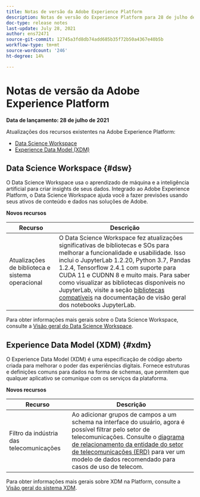 ```yaml
---
title: Notas de versão da Adobe Experience Platform
description: Notas de versão do Experience Platform para 28 de julho de 2021.
doc-type: release notes
last-update: July 28, 2021
author: ens72471
source-git-commit: 12745a3fd8db74add685b35f72b50a4367e40b5b
workflow-type: tm+mt
source-wordcount: '246'
ht-degree: 14%

---
```



# Notas de versão da Adobe Experience Platform

**Data de lançamento: 28 de julho de 2021**

Atualizações dos recursos existentes na Adobe Experience Platform:

- [Data Science Workspace](#dsw)
- [Experience Data Model (XDM)](#xdm)

## Data Science Workspace {#dsw}

O Data Science Workspace usa o aprendizado de máquina e a inteligência artificial para criar insights de seus dados. Integrado ao Adobe Experience Platform, o Data Science Workspace ajuda você a fazer previsões usando seus ativos de conteúdo e dados nas soluções de Adobe.

**Novos recursos**

| Recurso | Descrição |
| --- | --- |
| Atualizações de biblioteca e sistema operacional | O Data Science Workspace fez atualizações significativas de bibliotecas e SOs para melhorar a funcionalidade e usabilidade. Isso inclui o JupyterLab 1.2.20, Python 3.7, Pandas 1.2.4, Tensorflow 2.4.1 com suporte para CUDA 11 e CUDNN 8 e muito mais. Para saber como visualizar as bibliotecas disponíveis no JupyterLab, visite a seção [bibliotecas compatíveis](../../data-science-workspace/jupyterlab/overview.md#supported-libraries) na documentação de visão geral dos notebooks JupyterLab. |

Para obter informações mais gerais sobre o Data Science Workspace, consulte a [Visão geral do Data Science Workspace](../../data-science-workspace/home.md).

## Experience Data Model (XDM) {#xdm}

O Experience Data Model (XDM) é uma especificação de código aberto criada para melhorar o poder das experiências digitais. Fornece estruturas e definições comuns para dados na forma de schemas, que permitem que qualquer aplicativo se comunique com os serviços da plataforma.

**Novos recursos**

| Recurso | Descrição |
| --- | --- |
| Filtro da indústria das telecomunicações | Ao adicionar grupos de campos a um schema na interface do usuário, agora é possível filtrar pelo setor de telecomunicações. Consulte o [diagrama de relacionamento da entidade do setor de telecomunicações (ERD)](../../xdm/schema/industries/telecom.md) para ver um modelo de dados recomendado para casos de uso de telecom. |

Para obter informações mais gerais sobre XDM na Platform, consulte a [Visão geral do sistema XDM](../../xdm/home.md).